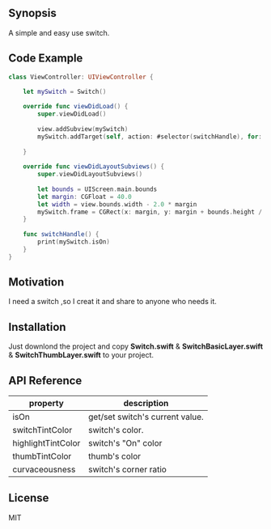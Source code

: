 ## Synopsis

A simple and easy use switch.

## Code Example

```Swift
class ViewController: UIViewController {

    let mySwitch = Switch()
    
    override func viewDidLoad() {
        super.viewDidLoad()
        
        view.addSubview(mySwitch)
        mySwitch.addTarget(self, action: #selector(switchHandle), for: .valueChanged)
        
    }
    
    override func viewDidLayoutSubviews() {
        super.viewDidLayoutSubviews()
        
        let bounds = UIScreen.main.bounds
        let margin: CGFloat = 40.0
        let width = view.bounds.width - 2.0 * margin
        mySwitch.frame = CGRect(x: margin, y: margin + bounds.height / 2, width: width, height: 90.0)
    }
    
    func switchHandle() {
        print(mySwitch.isOn)
    }
}
```

## Motivation

I need a switch ,so I creat it and share to anyone who needs it.


## Installation

Just downlond the project and copy <b>Switch.swift</b> & <b>SwitchBasicLayer.swift</b> & <b>SwitchThumbLayer.swift</b> to your project.

## API Reference

property | description
---- | ---
isOn | get/set switch's current value.
switchTintColor |  switch's color.
highlightTintColor |  switch's "On" color
thumbTintColor | thumb's color
curvaceousness | switch's corner ratio


## License

MIT
